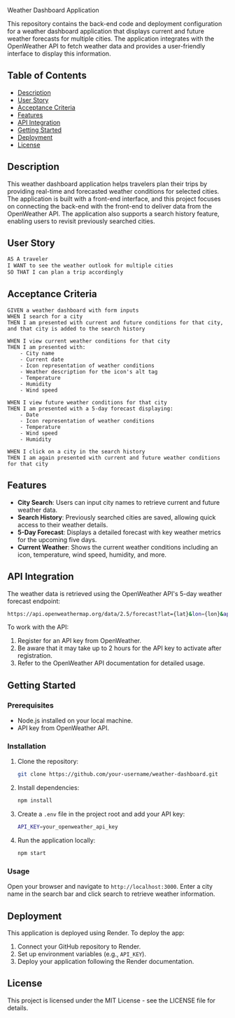 Weather Dashboard Application


This repository contains the back-end code and deployment configuration for a weather dashboard application that displays current and future weather forecasts for multiple cities. The application integrates with the OpenWeather API to fetch weather data and provides a user-friendly interface to display this information.

## Table of Contents
- [Description](#description)
- [User Story](#user-story)
- [Acceptance Criteria](#acceptance-criteria)
- [Features](#features)
- [API Integration](#api-integration)
- [Getting Started](#getting-started)
- [Deployment](#deployment)
- [License](#license)

## Description
This weather dashboard application helps travelers plan their trips by providing real-time and forecasted weather conditions for selected cities. The application is built with a front-end interface, and this project focuses on connecting the back-end with the front-end to deliver data from the OpenWeather API. The application also supports a search history feature, enabling users to revisit previously searched cities.

## User Story
```css
AS A traveler
I WANT to see the weather outlook for multiple cities
SO THAT I can plan a trip accordingly
```

## Acceptance Criteria
```vbnet
GIVEN a weather dashboard with form inputs
WHEN I search for a city
THEN I am presented with current and future conditions for that city, and that city is added to the search history

WHEN I view current weather conditions for that city
THEN I am presented with:
    - City name
    - Current date
    - Icon representation of weather conditions
    - Weather description for the icon's alt tag
    - Temperature
    - Humidity
    - Wind speed

WHEN I view future weather conditions for that city
THEN I am presented with a 5-day forecast displaying:
    - Date
    - Icon representation of weather conditions
    - Temperature
    - Wind speed
    - Humidity

WHEN I click on a city in the search history
THEN I am again presented with current and future weather conditions for that city
```

## Features
- **City Search**: Users can input city names to retrieve current and future weather data.
- **Search History**: Previously searched cities are saved, allowing quick access to their weather details.
- **5-Day Forecast**: Displays a detailed forecast with key weather metrics for the upcoming five days.
- **Current Weather**: Shows the current weather conditions including an icon, temperature, wind speed, humidity, and more.

## API Integration
The weather data is retrieved using the OpenWeather API's 5-day weather forecast endpoint:
```bash
https://api.openweathermap.org/data/2.5/forecast?lat={lat}&lon={lon}&appid={API key}
```
To work with the API:
1. Register for an API key from OpenWeather.
2. Be aware that it may take up to 2 hours for the API key to activate after registration.
3. Refer to the OpenWeather API documentation for detailed usage.

## Getting Started

### Prerequisites
- Node.js installed on your local machine.
- API key from OpenWeather API.

### Installation
1. Clone the repository:
    ```bash
    git clone https://github.com/your-username/weather-dashboard.git
    ```
2. Install dependencies:
    ```bash
    npm install
    ```
3. Create a `.env` file in the project root and add your API key:
    ```bash
    API_KEY=your_openweather_api_key
    ```
4. Run the application locally:
    ```bash
    npm start
    ```

### Usage
Open your browser and navigate to `http://localhost:3000`. Enter a city name in the search bar and click search to retrieve weather information.

## Deployment
This application is deployed using Render. To deploy the app:
1. Connect your GitHub repository to Render.
2. Set up environment variables (e.g., `API_KEY`).
3. Deploy your application following the Render documentation.

## License
This project is licensed under the MIT License - see the LICENSE file for details.


